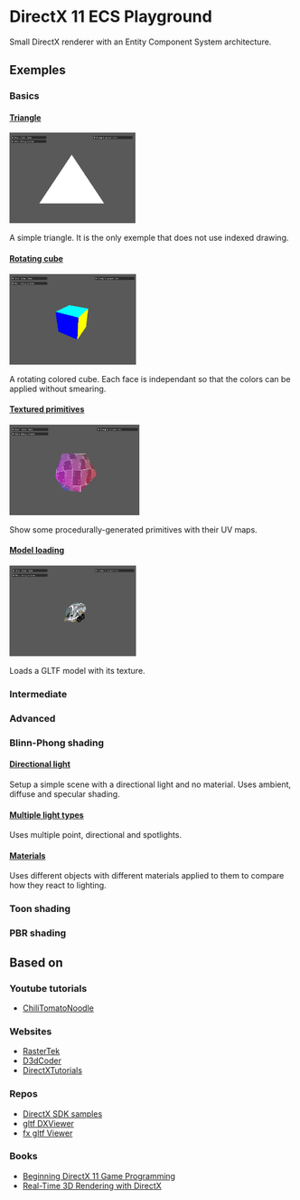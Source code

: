 # DirectX 11 ECS Playground

Small DirectX renderer with an Entity Component System architecture.

## Exemples

### Basics

#### [Triangle](src/examples/basics/basic-triangle/)

<p align="left">
<img src="doc/img/basic/triangle.png?raw=true" alt="Triangle exemple" height="160px">
</p>

A simple triangle. It is the only exemple that does not use indexed drawing.

#### [Rotating cube](src/examples/basics/rotating-cube/)

<p align="left">
<img src="doc/img/basic/cube.png?raw=true" alt="Triangle exemple" height="160px">
</p>

A rotating colored cube. Each face is independant so that the colors can be applied without smearing.

#### [Textured primitives](src/examples/basics/textured-primitives/)

<p align="left">
<img src="doc/img/basic/textured-primitives.png?raw=true" alt="Triangle exemple" height="160px">
</p>

Show some procedurally-generated primitives with their UV maps.

#### [Model loading](src/examples/basics/model-loading/)

<p align="left">
<img src="doc/img/basic/model.png?raw=true" alt="Triangle exemple" height="160px">
</p>

Loads a GLTF model with its texture.

### Intermediate

### Advanced

### Blinn-Phong shading

#### [Directional light](src/examples/blinn-phong/point-light/)

Setup a simple scene with a directional light and no material.
Uses ambient, diffuse and specular shading.

#### [Multiple light types](src/examples/blinn-phong/multiple-light-types/)

Uses multiple point, directional and spotlights.

#### [Materials](src/examples/blinn-phong/materials/)

Uses different objects with different materials applied to them to compare how they react to lighting.

### Toon shading

### PBR shading

## Based on

### Youtube tutorials

- [ChiliTomatoNoodle](https://www.youtube.com/channel/UCsyHonfwHi4fLb2lkq0DEAA)

### Websites

- [RasterTek](http://www.rastertek.com/tutdx11.html)
- [D3dCoder](http://www.d3dcoder.net/d3d11.htm)
- [DirectXTutorials](http://www.directxtutorial.com/LessonList.aspx?listid=11)

### Repos

- [DirectX SDK samples](https://github.com/walbourn/directx-sdk-samples/tree/master/Direct3D11Tutorials)
- [gltf DXViewer](https://github.com/microsoft/glTF-DXViewer)
- [fx gltf Viewer](https://github.com/jessey-git/fx-gltf/blob/master/examples/viewer/)

### Books

- [Beginning DirectX 11 Game Programming](https://www.oreilly.com/library/view/beginning-directx11-game/9781435458956/)
- [Real-Time 3D Rendering with DirectX](https://www.oreilly.com/library/view/real-time-3d-rendering/9780133570120/)
